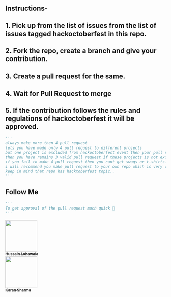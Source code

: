 
## Instructions-
    

## 1. Pick up from the list of issues from the list of issues tagged hackoctoberfest in this repo.

## 2. Fork the repo, create a branch and give your contribution. 

## 3. Create a pull request for the same.

## 4. Wait for Pull Request to merge

## 5. If the contribution follows the rules and regulations of hackoctoberfest it will be approved.

```py
'''
always make more then 4 pull request
lets you have made only 4 pull request to different projects
but one project is excluded from hackoctoberfest event then your pull request will not be count and 
then you have remains 3 valid pull request if these projects is not excluded.
if you fail to make 4 pull request then you cant get swags or t-shirts.
i will recommend you make pull request to your own repo which is very very saffest side for you..
keep in mind that repo has hacktoberfest topic..
'''
```

## Follow Me
```py
'''
To get approval of the pull request much quick 🚀
'''
```

<tr><td align="center"><a href="https://github.com/H9660"><kbd><img src="https://avatars3.githubusercontent.com/H9660?size=100" width="100px;" alt=""/></kbd><br /><sub><b>Hussain Lohawala <Lohawala></Lohawala></b></sub></a><br /></td>
    
<tr><td align="center"><a href="https://github.com/karanS08"><kbd><img src="https://avatars3.githubusercontent.com/karanS08?size=100" width="100px;" alt=""/></kbd><br /><sub><b>Karan Sharma </b></sub></a><br /></td>
</tr>
